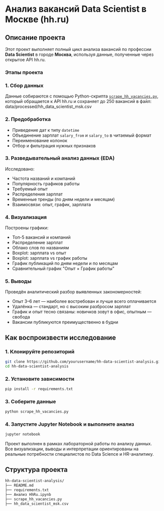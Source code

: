 # Анализ вакансий Data Scientist в Москве (hh.ru)

## Описание проекта

Этот проект выполняет полный цикл анализа вакансий по профессии **Data Scientist** в городе **Москва**, используя данные, полученные через открытое API hh.ru.

### Этапы проекта

### 1. Сбор данных

Данные собираются с помощью Python-скрипта [`scrape_hh_vacancies.py`](scrape_hh_vacancies.py), который обращается к API hh.ru и сохраняет до 250 вакансий в файл: data/processed/hh_data_scientist_msk.csv

### 2. Предобработка

- Приведение дат к типу `datetime`
- Объединение зарплат `salary_from` и `salary_to` в читаемый формат
- Переименование колонок
- Отбор и фильтрация нужных признаков

### 3. Разведывательный анализ данных (EDA)

Исследовано:

- Частота названий и компаний
- Популярность графиков работы
- Требуемый опыт
- Распределения зарплат
- Временные тренды (по дням недели и месяцам)
- Взаимосвязи: опыт, график, зарплата

### 4. Визуализация

Построены графики:

- Топ-5 вакансий и компаний
- Распределение зарплат
- Облако слов по названиям
- Boxplot: зарплата vs опыт
- Boxplot: зарплата vs график работы
- График публикаций по дням недели и по месяцам
- Сравнительный график "Опыт × График работы"
### 5. Выводы

Проведён аналитический разбор выявленных закономерностей:

- Опыт 3–6 лет — наиболее востребован и лучше всего оплачивается
- Удалёнка — стандарт, но с высоким разбросом зарплат
- График и опыт тесно связаны: новичков зовут в офис, опытным — свобода
- Вакансии публикуются преимущественно в будни

## Как воспроизвести исследование

### 1. Клонируйте репозиторий ###

```bash
git clone https://github.com/yourusername/hh-data-scientist-analysis.git
cd hh-data-scientist-analysis
```

### 2. Установите зависимости ###

```bash
pip install -r requirements.txt
```

### 3. Соберите данные ###

```bash
python scrape_hh_vacancies.py
```

### 4. Запустите Jupyter Notebook и выполните анализ ###

```bash
jupyter notebook
```

Проект выполнен в рамках лабораторной работы по анализу данных. Все визуализации, выводы и интерпретации ориентированы на реальные потребности специалистов по Data Science и HR-аналитику.

## Структура проекта

```bash
hh-data-scientist-analysis/  
├── README.md 
├── requirements.txt 
├── Анализ HhRu.ipynb 
├── scrape_hh_vacancies.py  
├── hh_data_scientist_msk.csv

